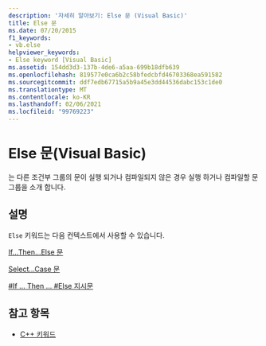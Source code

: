 ```yaml
---
description: '자세히 알아보기: Else 문 (Visual Basic)'
title: Else 문
ms.date: 07/20/2015
f1_keywords:
- vb.else
helpviewer_keywords:
- Else keyword [Visual Basic]
ms.assetid: 154dd3d3-137b-4de6-a5aa-699b18dfb639
ms.openlocfilehash: 819577e0ca6b2c58bfedcbfd46703368ea591582
ms.sourcegitcommit: ddf7edb67715a5b9a45e3dd44536dabc153c1de0
ms.translationtype: MT
ms.contentlocale: ko-KR
ms.lasthandoff: 02/06/2021
ms.locfileid: "99769223"
---
```

# <a name="else-statement-visual-basic"></a>Else 문(Visual Basic)

는 다른 조건부 그룹의 문이 실행 되거나 컴파일되지 않은 경우 실행 하거나 컴파일할 문 그룹을 소개 합니다.  
  
## <a name="remarks"></a>설명  

 `Else` 키워드는 다음 컨텍스트에서 사용할 수 있습니다.  
  
 [If...Then...Else 문](if-then-else-statement.md)  
  
 [Select...Case 문](select-case-statement.md)  
  
 [#If ... Then ... #Else 지시문](../directives/if-then-else-directives.md)  
  
## <a name="see-also"></a>참고 항목

- [C++ 키워드](../keywords/index.md)
